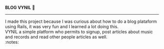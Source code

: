 <b> BLOG VYNIL</b> :musical_score:
<hr>
I made this project because I was curious about how to do a blog plataform using Rails, it was very fun and I learned a lot doing this. 
<br>
VYNIL a simple platform who permits to signup, post articles about music and records and read other people articles as well.

<br>
:notes:	
